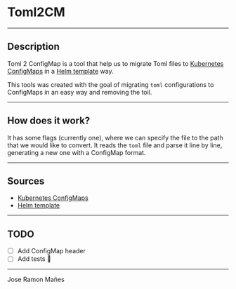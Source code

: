 # Toml2CM

---

## Description
Toml 2 ConfigMap is a tool that help us to migrate Toml files to [Kubernetes ConfigMaps](https://kubernetes.io/docs/concepts/configuration/configmap/) in a 
[Helm template](https://helm.sh/docs/chart_best_practices/templates/) way.

This tools was created with the goal of migrating `toml` configurations to
ConfigMaps in an easy way and removing the toil.

---

## How does it work?

It has some flags (currently one), where we can specify the file to the path
that we would like to convert.
It reads the `toml` file and parse it line by line, generating a new one with
a ConfigMap format.

---

## Sources

- [Kubernetes ConfigMaps](https://kubernetes.io/docs/concepts/configuration/configmap/)
- [Helm template](https://helm.sh/docs/chart_best_practices/templates/)

---

## TODO

- [ ] Add ConfigMap header
- [ ] Add tests 👀

---

Jose Ramon Mañes
